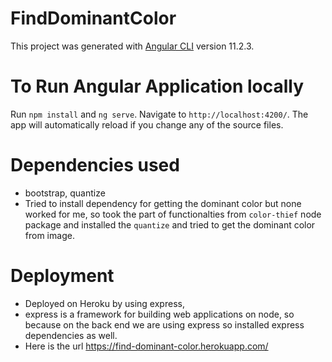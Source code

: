 # FindDominantColor

This project was generated with [Angular CLI](https://github.com/angular/angular-cli) version 11.2.3.

# To Run Angular Application locally
Run `npm install` and `ng serve`. Navigate to `http://localhost:4200/`. The app will automatically reload if you change any of the source files.


# Dependencies used
- bootstrap, quantize 
- Tried to install dependency for getting the dominant color but none worked for me, so took the part of functionalties from `color-thief` node package and installed the `quantize` and tried to get the dominant color from image.

# Deployment
- Deployed on Heroku by using express,
- express is a framework for building web applications on node, so because on the back end we are using express so installed express dependencies as well.
- Here is the url https://find-dominant-color.herokuapp.com/


